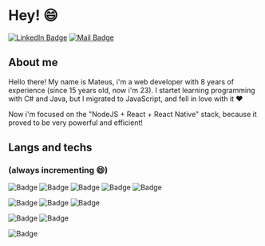 # Hey! :smile:
[![LinkedIn Badge](https://img.shields.io/static/v1?label=&message=Mateus%20Vidal&color=0077B5&logo=linkedin)](https://www.linkedin.com/in/mateusvidaldev/)
[![Mail Badge](https://img.shields.io/static/v1?label=&message=mateusvidal.dev@gmail.com&color=grey&logo=gmail)](mailto:mateusvidal.dev@gmail.com)


## About me

Hello there! My name is Mateus, i'm a web developer with 8 years of experience (since 15 years old, now i'm 23). 
I startet learning programming with C# and Java, but I migrated to JavaScript, and fell in love with it :heart:

Now i'm focused on the "NodeJS + React + React Native" stack, because it proved to be very powerful and efficient!

## Langs and techs
### (always incrementing :smile:)

![Badge](https://img.shields.io/static/v1?label=&message=JavaScript&color=grey&logo=javascript&style=flat-square)
![Badge](https://img.shields.io/static/v1?label=&message=TypeScript&color=017ACC&logo=typescript&style=flat-square)
![Badge](https://img.shields.io/static/v1?label=&message=Java&color=8C2227&logo=java&style=flat-square)
![Badge](https://img.shields.io/static/v1?label=&message=HTML5&color=F16849&logo=html5&style=flat-square)
![Badge](https://img.shields.io/static/v1?label=&message=CSS3&color=5EADEF&logo=css3&style=flat-square)

![Badge](https://img.shields.io/static/v1?label=&message=NodeJS&color=darkgreen&logo=nodemon&style=flat-square)
![Badge](https://img.shields.io/static/v1?label=&message=React&color=grey&logo=react&style=flat-square)
![Badge](https://img.shields.io/static/v1?label=&message=React%20Native&color=452A62&logo=react&style=flat-square)

![Badge](https://img.shields.io/static/v1?label=&message=Sass&color=grey&logo=sass&style=flat-square)
![Badge](https://img.shields.io/static/v1?label=&message=Bootstrap&color=553D7C&logo=bootstrap&style=flat-square)

![Badge](https://img.shields.io/static/v1?label=&message=Jest&color=96737D&logo=jest&style=flat-square)
